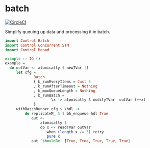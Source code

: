 # batch

[![CircleCI](https://circleci.com/gh/agrafix/batch.svg?style=svg)](https://circleci.com/gh/agrafix/batch)

Simplify queuing up data and processing it in batch.

```haskell
import Control.Batch
import Control.Concurrent.STM
import Control.Monad

example :: IO ()
example =
  do outVar <- atomically $ newTVar []
     let cfg =
             Batch
             { b_runEveryItems = Just 5
             , b_runAfterTimeout = Nothing
             , b_maxQueueLength = Nothing
             , b_runBatch =
                     \x -> atomically $ modifyTVar' outVar (++x)
             }
     withBatchRunner cfg $ \hdl ->
         do replicateM_ 5 $ bh_enqueue hdl True
            out <-
                atomically $
                do x <- readTVar outVar
                   when (length x /= 5) retry
                   pure x
            out `shouldBe` [True, True, True, True, True]
```
